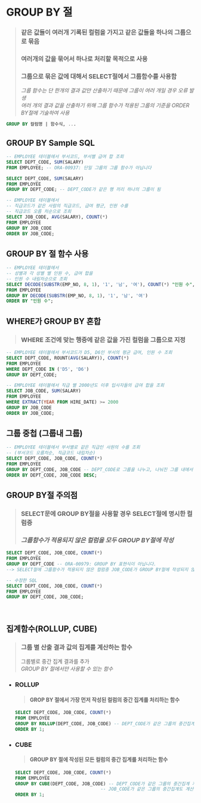 # GROUP BY 절
> ### 같은 값들이 여러개 기록된 컬럼을 가지고 **같은 값들을 하나의 그룹**으로 묶음
> ### 여러개의 값을 묶어서 하나로 처리할 목적으로 사용
> ### 그룹으로 묶은 값에 대해서 SELECT절에서 그룹함수를 사용함
> *그룹 함수는 단 한개의 결과 값만 산출하기 때문에 그룹이 여러 개일 경우 오류 발생*  
> *여러 개의 결과 값을 산출하기 위해 그룹 함수가 적용된 그룹의 기준을 ORDER BY절에 기술하여 사용*
```SQL
GROUP BY 컬럼명 | 함수식, ...
```

## GROUP BY Sample SQL
```SQL
-- EMPLOYEE 테이블에서 부서코드, 부서별 급여 합 조회
SELECT DEPT_CODE, SUM(SALARY)
FROM EMPLOYEE; -- ORA-00937: 단일 그룹의 그룹 함수가 아닙니다

SELECT DEPT_CODE, SUM(SALARY)
FROM EMPLOYEE
GROUP BY DEPT_CODE; -- DEPT_CODE가 같은 행 끼리 하나의 그룹이 됨

-- EMPLOYEE 테이블에서
-- 직급코드가 같은 사람의 직급코드, 급여 평군, 인원 수를
-- 직급코드 오름 차순으로 조회
SELECT JOB_CODE, AVG(SALARY), COUNT(*)
FROM EMPLOYEE
GROUP BY JOB_CODE
ORDER BY JOB_CODE;
```

## GROUP BY 절 함수 사용
```SQL
-- EMPLOYEE 테이블에서
-- 성별과 각 성별 별 인원 수, 급여 합을
-- 인원 수 내림차순으로 조회
SELECT DECODE(SUBSTR(EMP_NO, 8, 1), '1', '남', '여'), COUNT(*) "인원 수", SUM(SALARY) "급여 합"
FROM EMPLOYEE
GROUP BY DECODE(SUBSTR(EMP_NO, 8, 1), '1', '남', '여')
ORDER BY "인원 수";
```

## WHERE가 GROUP BY 혼합
> ### WHERE 조건에 맞는 행중에 같은 값을 가진 컬럼을 그룹으로 지정
```SQL
-- EMPLOYEE 테이블에서 부서코드가 D5, D6인 부서의 평균 급여, 인원 수 조회
SELECT DEPT_CODE, ROUNT(AVG(SALARY)), COUNT(*)
FROM EMPLOYEE
WHERE DEPT_CODE IN ('D5', 'D6')
GROUP BY DEPT_CODE;

-- EMPLOYEE 테이블에서 직급 별 2000년도 이후 입사자들의 급여 합을 조회
SELECT JOB_CODE, SUM(SALARY)
FROM EMPLOYEE
WHERE EXTRACT(YEAR FROM HIRE_DATE) >= 2000
GROUP BY JOB_CODE
ORDER BY JOB_CODE;
```

## 그룹 중첩 (그룹내 그룹)
```SQL
-- EMPLOYEE 테이블에서 부서별로 같은 직급인 사원의 수를 조회
-- (부서코드 오름차순, 직급코드 내립차순)
SELECT DEPT_CODE, JOB_CODE, COUNT(*)
FROM EMPLOYEE
GROUP BY DEPT_CODE, JOB_CODE -- DEPT_CODE로 그룹을 나누고, 나눠진 그룹 내에서 JOB_CODE로 또 그룹화
ORDER BY DEPT_CODE, JOB_CODE DESC;
```

## GROUP BY절 주의점
> ### SELECT문에 GROUP BY절을 사용할 경우 SELECT절에 명시한 컬럼중
> ### ***그룹함수가 적용되지 않은 컬럼을 모두 GROUP BY절에 작성***
```SQL
SELECT DEPT_CODE, JOB_CODE, COUNT(*)
FROM EMPLOYEE
GROUP BY DEPT_CODE -- ORA-00979: GROUP BY 표현식이 아닙니다.
--> SELECT절에 그룹함수가 적용되지 않은 컬럼중 JOB_CODE가 GROUP BY절에 작성되지 않음

-- 수정한 SQL
SELECT DEPT_CODE, JOB_CODE, COUNT(*)
FROM EMPLOYEE
GROUP BY DEPT_CODE, JOB_CODE;
```  
</br>

## 집계함수(ROLLUP, CUBE)
> ### 그룹 별 산출 결과 값의 집계를 계산하는 함수
> 그룹별로 중간 집계 결과를 추가  
> *GROUP BY 절에서만 사용할 수 있는 함수*

- ### ROLLUP
    > #### GROP BY 절에서 가장 먼저 작성된 컬럼의 중간 집계를 처리하는 함수
    ```SQL
    SELECT DEPT_CODE, JOB_CODE, COUNT(*)
    FROM EMPLOYEE
    GROUP BY ROLLUP(DEPT_CODE, JOB_CODE) -- DEPT_CODE가 같은 그룹의 중간집계를 계산
    ORDER BY 1;
    ```

- ### CUBE
    > #### GROUP BY 절에 작성된 모든 컬럼의 중간 집계를 처리하는 함수
    ```SQL
    SELECT DEPT_CODE, JOB_CODE, COUNT(*)
    FROM EMPLOYEE
    GROUP BY CUBE(DEPT_CODE, JOB_CODE) -- DEPT_CODE가 같은 그룹의 중간집계 계산 후, 
                                    -- JOB_CODE가 같은 그룹의 중간집계도 계산
    ORDER BY 1;
    ```
